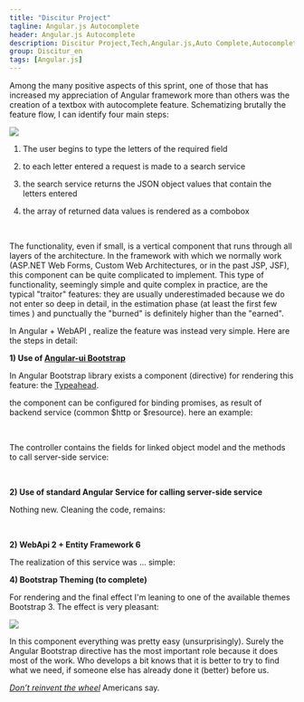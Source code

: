 ```yaml
---
title: "Discitur Project"
tagline: Angular.js Autocomplete
header: Angular.js Autocomplete
description: Discitur Project,Tech,Angular.js,Auto Complete,Autocomplete
group: Discitur_en
tags: [Angular.js]
---
```


<!-- Markup JSON-LD generato da Assistente per il markup dei dati strutturati di Google. -->
<script type="application/ld+json">
{
  "@context" : "http://schema.org",
  "@type" : "Article",
  "name" : "Angular.js Autocomplete",
  "author" : {
    "@type" : "Person",
    "name" : "williamverdolini"
  },
  "datePublished" : "2014-01-30",
  "articleSection" : [ "autocomplete", "Angular.js" ],
  "url" : "http://williamverdolini.github.io/2014/01/30/discitur-Autocomplete_en/"
}
</script>

Among the many positive aspects of this sprint, one of those that has increased my appreciation of Angular framework more than others
was the creation of a textbox with autocomplete feature. Schematizing brutally the feature flow, I can identify four main steps:



<img src="{{ BASE_PATH }}/images/discitur/Autocomplete_en.png" />


1.   The user begins to type the letters of the required field

2.   to each letter entered a request is made to a search service

3.   the search service returns the JSON object values ​​that contain the letters entered

4.   the array of returned data values ​​is rendered as a combobox

 

The functionality, even if small, is a vertical component that runs through all layers of the architecture. 
In the framework with which we normally work (ASP.NET Web Forms, Custom Web Architectures, or in the past JSP, JSF), 
this component can be quite complicated to implement. This type of functionality, seemingly simple and quite complex in practice, 
are the typical "traitor" features: they are usually underestimaded because we do not enter so deep in detail, in the estimation phase (at least the first few times ) 
and punctually the "burned" is definitely higher than the "earned".

In Angular + WebAPI , realize the feature was instead very simple. Here are the steps in detail:
 

**1) Use of <a href="http://angular-ui.github.io/bootstrap/" target="_blank">Angular-ui Bootstrap</a>**

In Angular Bootstrap library exists a component (directive) for 
rendering this feature: the <a href="http://angular-ui.github.io/bootstrap/#/typeahead" target="_blank">Typeahead</a>.

the component can be configured for binding promises, as result of backend service (common $http or $resource). here an example:


<script type="syntaxhighlighter" class="brush: javascript">
<![CDATA[
<input class="form-control input-sm" type="text"
       name="school"
       ng-model="local.school"
       typeahead-wait-ms="300"
       typeahead="k for k in getSchools($viewValue) | filter:$viewValue"
       typeahead-on-select="select('school')"
       typeahead-editable='false'>

]]></script> 


The controller contains the fields for linked object model and the methods to call server-side service:

<script type="syntaxhighlighter" class="brush: javascript">
<![CDATA[

$scope.local = {
    school: null,
};

$scope.getSchools = function (q) {
    return LessonService.getDistinctValues('school', { schoolQ: q });
}
]]></script> 


**2) Use of standard Angular Service for calling server-side service**

Nothing new. Cleaning the code, remains:


<script type="syntaxhighlighter" class="brush: javascript">
<![CDATA[

.factory('LessonService', [
'$resource',
'$http',
'$q',
'LessonDTO',
'DisciturSettings',
'DiscUtil',
function ($resource, $http, $q, LessonDTO, DisciturSettings, DiscUtil) {
  return {
    // Get Async list of disciplines
    getDistinctValues: function (type, inputParams) {
      switch (type) {
        case ('school'):
          DiscUtil.validateInput('LessonService.getDistinctValues.school', 
               { schoolQ: null }, 
               inputParams);
          break;
        default:
          throw { 
               code: 20003, 
               message: 'invalid type string for LessonService.getDistinctValues :' + type 
          }
    }

    // create deferring result
    var deferred = $q.defer();

    // Retrieve Async data for lesson id in input        
    $http({ method: 'GET', url: DisciturSettings.apiUrl + 'lesson', params: inputParams })
      .success(function (result) {deferred.resolve(result) })
      .error(function (data) {deferred.reject("Error for LessonService.getDistinctValues:" + data); });
    // create deferring result
    return deferred.promise;
    }
  };
}]);
]]></script> 

**2) WebApi 2 + Entity Framework 6**

The realization of this service was ... simple:

<script type="syntaxhighlighter" class="brush: csharp">
<![CDATA[
 [HttpGet]
public async Task<List<string>> FindSchool(string schoolQ)
{
   IQueryable<string> schools = db.Lessons
                                  .Where(l => l.School.Contains(schoolQ))
                                  .Select(l => l.School).Distinct();

   return await schools.ToListAsync();
}

]]></script>

**4) Bootstrap Theming (to complete)**

For rendering and the final effect I'm leaning to one of the available themes Bootstrap 3. The effect is very pleasant:

<img src="{{ BASE_PATH }}/images/discitur/Autocomplete-screenshot.png" />


In this component everything was pretty easy (unsurprisingly). 
Surely the Angular Bootstrap directive has the most important role because it does most of the work. 
Who develops a bit knows that it is better to try to find what we need, if someone else has already done it (better) before us.



_<a href="http://www.codinghorror.com/blog/2009/02/dont-reinvent-the-wheel-unless-you-plan-on-learning-more-about-wheels.html" target="_blank">Don’t reinvent the wheel</a>_ Americans say. 